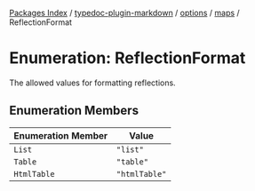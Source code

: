 [Packages Index](../../../../../README.md) / [typedoc-plugin-markdown](../../../../README.md) / [options](../../../README.md) / [maps](../README.md) / ReflectionFormat

# Enumeration: ReflectionFormat

The allowed values for formatting reflections.

## Enumeration Members

| Enumeration Member | Value         |
| ------------------ | ------------- |
| `List`             | `"list"`      |
| `Table`            | `"table"`     |
| `HtmlTable`        | `"htmlTable"` |
